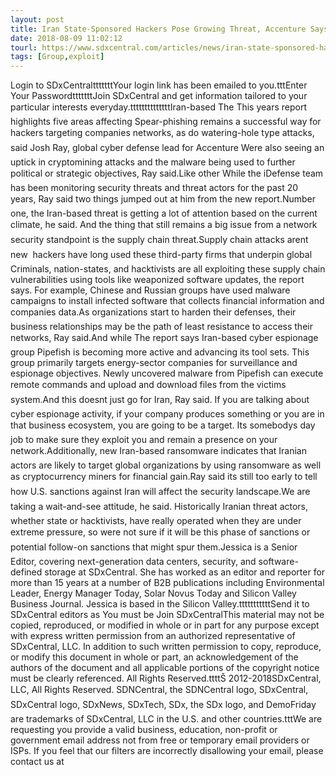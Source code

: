 ```yaml
---
layout: post
title: Iran State-Sponsored Hackers Pose Growing Threat, Accenture Says \
date: 2018-08-09 11:02:12
tourl: https://www.sdxcentral.com/articles/news/iran-state-sponsored-hackers-represent-growing-security-threat-accenture-says/2018/08/
tags: [Group,exploit]
---
```

Login to SDxCentraltttttttYour login link has been emailed to you.tttEnter Your PasswordtttttttJoin SDxCentral and get information tailored to your particular interests everyday.ttttttttttttttIran-based The This years report highlights five areas affecting Spear-phishing remains a successful way for hackers targeting companies networks, as do watering-hole type attacks, said Josh Ray, global cyber defense lead for Accenture Were also seeing an uptick in cryptomining attacks and the malware being used to further political or strategic objectives, Ray said.Like other While the iDefense team has been monitoring security threats and threat actors for the past 20 years, Ray said two things jumped out at him from the new report.Number one, the Iran-based threat is getting a lot of attention based on the current climate, he said. And the thing that still remains a big issue from a network security standpoint is the supply chain threat.Supply chain attacks arent new  hackers have long used these third-party firms that underpin global Criminals, nation-states, and hacktivists are all exploiting these supply chain vulnerabilities using tools like weaponized software updates, the report says. For example, Chinese and Russian groups have used malware campaigns to install infected software that collects financial information and companies data.As organizations start to harden their defenses, their business relationships may be the path of least resistance to access their networks, Ray said.And while The report says Iran-based cyber espionage group Pipefish is becoming more active and advancing its tool sets. This group primarily targets energy-sector companies for surveillance and espionage objectives. Newly uncovered malware from Pipefish can execute remote commands and upload and download files from the victims system.And this doesnt just go for Iran, Ray said. If you are talking about cyber espionage activity, if your company produces something or you are in that business ecosystem, you are going to be a target. Its somebodys day job to make sure they exploit you and remain a presence on your network.Additionally, new Iran-based ransomware indicates that Iranian actors are likely to target global organizations by using ransomware as well as cryptocurrency miners for financial gain.Ray said its still too early to tell how U.S. sanctions against Iran will affect the security landscape.We are taking a wait-and-see attitude, he said. Historically Iranian threat actors, whether state or hacktivists, have really operated when they are under extreme pressure, so were not sure if it will be this phase of sanctions or potential follow-on sanctions that might spur them.Jessica is a Senior Editor, covering next-generation data centers, security, and software-defined storage at SDxCentral. She has worked as an editor and reporter for more than 15 years at a number of B2B publications including Environmental Leader, Energy Manager Today, Solar Novus Today and Silicon Valley Business Journal. Jessica is based in the Silicon Valley.tttttttttttSend it to SDxCentral editors as You must be Join SDxCentralThis material may not be copied, reproduced, or modified in whole or in part for any purpose except with express written permission from an authorized representative of SDxCentral, LLC. In addition to such written permission to copy, reproduce, or modify this document in whole or part, an acknowledgement of the authors of the document and all applicable portions of the copyright notice must be clearly referenced. All Rights Reserved.ttttŠ 2012-2018SDxCentral, LLC, All Rights Reserved. SDNCentral, the SDNCentral logo, SDxCentral, SDxCentral logo, SDxNews, SDxTech, SDx, the SDx logo, and DemoFriday are trademarks of SDxCentral, LLC in the U.S. and other countries.tttWe are requesting you provide a valid business, education, non-profit or government email address not from free or temporary email providers or ISPs. If you feel that our filters are incorrectly disallowing your email, please contact us at 